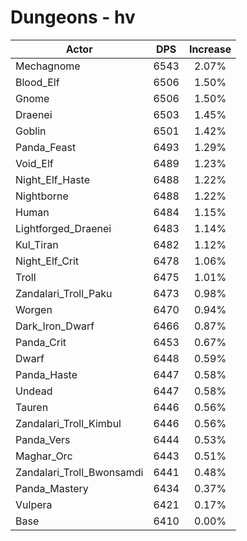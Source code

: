 # Dungeons - hv
| Actor | DPS | Increase |
|---|:---:|:---:|
|Mechagnome|6543|2.07%|
|Blood_Elf|6506|1.50%|
|Gnome|6506|1.50%|
|Draenei|6503|1.45%|
|Goblin|6501|1.42%|
|Panda_Feast|6493|1.29%|
|Void_Elf|6489|1.23%|
|Night_Elf_Haste|6488|1.22%|
|Nightborne|6488|1.22%|
|Human|6484|1.15%|
|Lightforged_Draenei|6483|1.14%|
|Kul_Tiran|6482|1.12%|
|Night_Elf_Crit|6478|1.06%|
|Troll|6475|1.01%|
|Zandalari_Troll_Paku|6473|0.98%|
|Worgen|6470|0.94%|
|Dark_Iron_Dwarf|6466|0.87%|
|Panda_Crit|6453|0.67%|
|Dwarf|6448|0.59%|
|Panda_Haste|6447|0.58%|
|Undead|6447|0.58%|
|Tauren|6446|0.56%|
|Zandalari_Troll_Kimbul|6446|0.56%|
|Panda_Vers|6444|0.53%|
|Maghar_Orc|6443|0.51%|
|Zandalari_Troll_Bwonsamdi|6441|0.48%|
|Panda_Mastery|6434|0.37%|
|Vulpera|6421|0.17%|
|Base|6410|0.00%|
